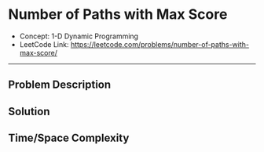 # Number of Paths with Max Score

- Concept: 1-D Dynamic Programming
- LeetCode Link: https://leetcode.com/problems/number-of-paths-with-max-score/

---

## Problem Description

## Solution

## Time/Space Complexity

